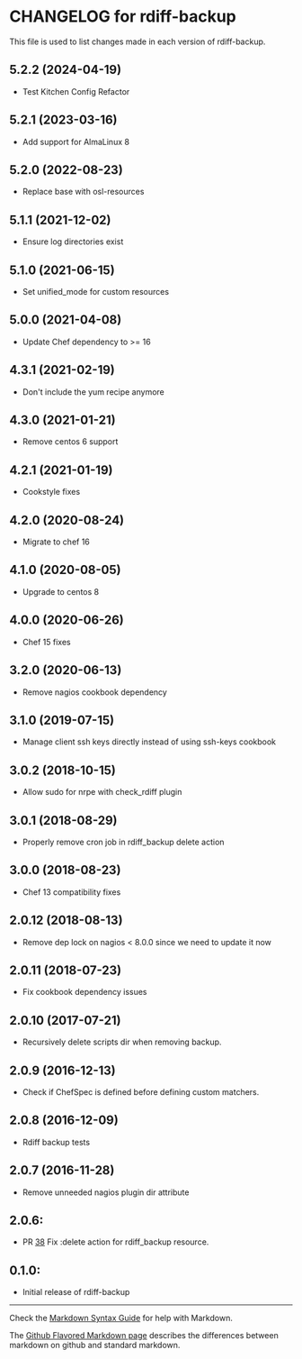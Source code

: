 # CHANGELOG for rdiff-backup

This file is used to list changes made in each version of rdiff-backup.

5.2.2 (2024-04-19)
------------------
- Test Kitchen Config Refactor

5.2.1 (2023-03-16)
------------------
- Add support for AlmaLinux 8

5.2.0 (2022-08-23)
------------------
- Replace base with osl-resources

5.1.1 (2021-12-02)
------------------
- Ensure log directories exist

5.1.0 (2021-06-15)
------------------
- Set unified_mode for custom resources

5.0.0 (2021-04-08)
------------------
- Update Chef dependency to >= 16

4.3.1 (2021-02-19)
------------------
- Don't include the yum recipe anymore

4.3.0 (2021-01-21)
------------------
- Remove centos 6 support

4.2.1 (2021-01-19)
------------------
- Cookstyle fixes

4.2.0 (2020-08-24)
------------------
- Migrate to chef 16

4.1.0 (2020-08-05)
------------------
- Upgrade to centos 8

4.0.0 (2020-06-26)
------------------
- Chef 15 fixes

3.2.0 (2020-06-13)
------------------
- Remove nagios cookbook dependency

3.1.0 (2019-07-15)
------------------
- Manage client ssh keys directly instead of using ssh-keys cookbook

3.0.2 (2018-10-15)
------------------
- Allow sudo for nrpe with check_rdiff plugin

3.0.1 (2018-08-29)
------------------
- Properly remove cron job in rdiff_backup delete action

3.0.0 (2018-08-23)
------------------
- Chef 13 compatibility fixes

2.0.12 (2018-08-13)
-------------------
- Remove dep lock on nagios < 8.0.0 since we need to update it now

2.0.11 (2018-07-23)
-------------------
- Fix cookbook dependency issues

2.0.10 (2017-07-21)
-------------------
- Recursively delete scripts dir when removing backup. 

2.0.9 (2016-12-13)
------------------
- Check if ChefSpec is defined before defining custom matchers.

2.0.8 (2016-12-09)
------------------
- Rdiff backup tests

2.0.7 (2016-11-28)
------------------
- Remove unneeded nagios plugin dir attribute

## 2.0.6:

* PR [38](https://github.com/osuosl-cookbooks/rdiff-backup/pull/38) Fix :delete action for rdiff_backup resource.

## 0.1.0:

* Initial release of rdiff-backup

- - -
Check the [Markdown Syntax Guide](http://daringfireball.net/projects/markdown/syntax) for help with Markdown.

The [Github Flavored Markdown page](http://github.github.com/github-flavored-markdown/) describes the differences between markdown on github and standard markdown.
